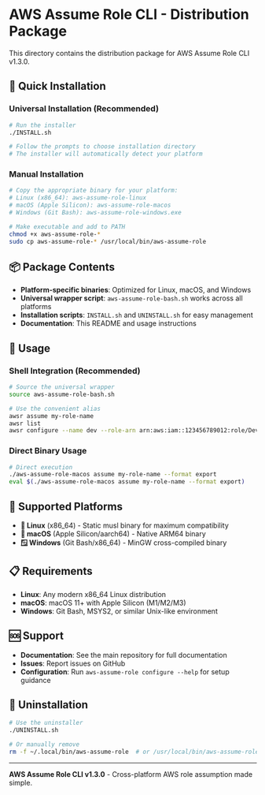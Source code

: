 # AWS Assume Role CLI - Distribution Package

This directory contains the distribution package for AWS Assume Role CLI v1.3.0.

## 🚀 Quick Installation

### Universal Installation (Recommended)
```bash
# Run the installer
./INSTALL.sh

# Follow the prompts to choose installation directory
# The installer will automatically detect your platform
```

### Manual Installation
```bash
# Copy the appropriate binary for your platform:
# Linux (x86_64): aws-assume-role-linux
# macOS (Apple Silicon): aws-assume-role-macos  
# Windows (Git Bash): aws-assume-role-windows.exe

# Make executable and add to PATH
chmod +x aws-assume-role-*
sudo cp aws-assume-role-* /usr/local/bin/aws-assume-role
```

## 📦 Package Contents

- **Platform-specific binaries**: Optimized for Linux, macOS, and Windows
- **Universal wrapper script**: `aws-assume-role-bash.sh` works across all platforms
- **Installation scripts**: `INSTALL.sh` and `UNINSTALL.sh` for easy management
- **Documentation**: This README and usage instructions

## 🎯 Usage

### Shell Integration (Recommended)
```bash
# Source the universal wrapper
source aws-assume-role-bash.sh

# Use the convenient alias
awsr assume my-role-name
awsr list
awsr configure --name dev --role-arn arn:aws:iam::123456789012:role/DevRole
```

### Direct Binary Usage
```bash
# Direct execution
./aws-assume-role-macos assume my-role-name --format export
eval $(./aws-assume-role-macos assume my-role-name --format export)
```

## 🔧 Supported Platforms

- **🐧 Linux** (x86_64) - Static musl binary for maximum compatibility
- **🍎 macOS** (Apple Silicon/aarch64) - Native ARM64 binary
- **🪟 Windows** (Git Bash/x86_64) - MinGW cross-compiled binary

## 📋 Requirements

- **Linux**: Any modern x86_64 Linux distribution
- **macOS**: macOS 11+ with Apple Silicon (M1/M2/M3)
- **Windows**: Git Bash, MSYS2, or similar Unix-like environment

## 🆘 Support

- **Documentation**: See the main repository for full documentation
- **Issues**: Report issues on GitHub
- **Configuration**: Run `aws-assume-role configure --help` for setup guidance

## 🔄 Uninstallation

```bash
# Use the uninstaller
./UNINSTALL.sh

# Or manually remove
rm -f ~/.local/bin/aws-assume-role  # or /usr/local/bin/aws-assume-role
```

---

**AWS Assume Role CLI v1.3.0** - Cross-platform AWS role assumption made simple. 